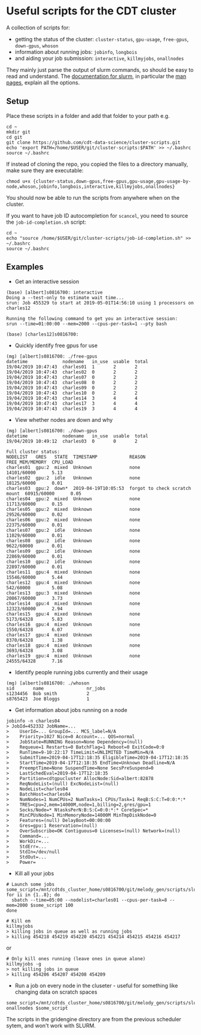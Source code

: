 # Useful scripts for the CDT cluster

A collection of scripts for:
* getting the status of the cluster: `cluster-status`, `gpu-usage`, `free-gpus`, `down-gpus`, `whoson`
* information about running jobs: `jobinfo`, `longbois`
* and aiding your job submission: `interactive`, `killmyjobs`, `onallnodes`

They mainly just parse the output of slurm commands, so should be easy to read and understand. The [documentation for slurm](https://slurm.schedmd.com/), in particular the [man pages](https://slurm.schedmd.com/man_index.html), explain all the options.

## Setup

Place these scripts in a folder and add that folder to your path e.g.

```{bash}
cd ~
mkdir git
cd git
git clone https://github.com/cdt-data-science/cluster-scripts.git
echo 'export PATH=/home/$USER/git/cluster-scripts:$PATH' >> ~/.bashrc
source ~/.bashrc
```

If instead of cloning the repo, you copied the files to a directory manually, make sure they are executable:
```{bash}
chmod u+x {cluster-status,down-gpus,free-gpus,gpu-usage,gpu-usage-by-node,whoson,jobinfo,longbois,interactive,killmyjobs,onallnodes} 
```

You should now be able to run the scripts from anywhere when on the cluster.

If you want to have job ID autocompletion for `scancel`, you need to source the `job-id-completion.sh` script:

```{bash}
cd ~
echo "source /home/$USER/git/cluster-scripts/job-id-completion.sh" >> ~/.bashrc
source ~/.bashrc
```

## Examples

* Get an interactive session
```
(base) [albert]s0816700: interactive
Doing a --test-only to estimate wait time...
srun: Job 455329 to start at 2019-05-01T14:56:10 using 1 processors on charles12

Running the following command to get you an interactive session:
srun --time=01:00:00 --mem=2000 --cpus-per-task=1 --pty bash

(base) [charles12]s0816700: 
```

* Quickly identify free gpus for use
```
(mg) [albert]s0816700: ./free-gpus 
datetime             nodename   in_use  usable  total
19/04/2019 10:47:43  charles01  1       2       2
19/04/2019 10:47:43  charles02  0       2       2
19/04/2019 10:47:43  charles07  0       2       2
19/04/2019 10:47:43  charles08  0       2       2
19/04/2019 10:47:43  charles09  0       2       2
19/04/2019 10:47:43  charles10  0       2       2
19/04/2019 10:47:43  charles14  3       4       4
19/04/2019 10:47:43  charles17  3       4       4
19/04/2019 10:47:43  charles19  3       4       4
```

* View whether nodes are down and why
```
(mg) [albert]s0816700: ./down-gpus 
datetime             nodename   in_use  usable  total
19/04/2019 10:49:12  charles03  0       0       2

Full cluster status:
NODELIST   GRES   STATE  TIMESTAMP            REASON                         FREE_MEM/MEMORY  CPU_LOAD
charles01  gpu:2  mixed  Unknown              none                           14101/60000      5.13
charles02  gpu:2  idle   Unknown              none                           18125/60000      0.01
charles03  gpu:2  down*  2019-04-19T10:05:53  forgot to check scratch mount  60915/60000      0.05
charles04  gpu:2  mixed  Unknown              none                           11713/60000      0.15
charles05  gpu:2  mixed  Unknown              none                           29526/60000      0.02
charles06  gpu:2  mixed  Unknown              none                           22375/60000      0.01
charles07  gpu:2  idle   Unknown              none                           11029/60000      0.01
charles08  gpu:2  idle   Unknown              none                           9622/60000       0.01
charles09  gpu:2  idle   Unknown              none                           22869/60000      0.01
charles10  gpu:2  idle   Unknown              none                           22897/60000      0.01
charles11  gpu:4  mixed  Unknown              none                           15546/60000      5.44
charles12  gpu:4  mixed  Unknown              none                           542/60000        5.08
charles13  gpu:3  mixed  Unknown              none                           20867/60000      3.73
charles14  gpu:4  mixed  Unknown              none                           12323/60000      2.94
charles15  gpu:4  mixed  Unknown              none                           5173/64328       5.83
charles16  gpu:4  mixed  Unknown              none                           1550/64328       6.07
charles17  gpu:4  mixed  Unknown              none                           8370/64328       1.38
charles18  gpu:4  mixed  Unknown              none                           3693/64328       3.08
charles19  gpu:4  mixed  Unknown              none                           24555/64328      7.16
```

* Identify people running jobs currently and their usage
```
(mg) [albert]s0816700: ./whoson
sid       name                nr_jobs
s1234456  Bob smith           2
s8765423  Joe Bloggs          1
```

* Get information about jobs running on a node
```
jobinfo -n charles04
> JobId=452332 JobName=...
>    UserId=... GroupId=... MCS_label=N/A
>    Priority=1027 Nice=0 Account=... QOS=normal
>    JobState=RUNNING Reason=None Dependency=(null)
>    Requeue=1 Restarts=0 BatchFlag=1 Reboot=0 ExitCode=0:0
>    RunTime=9-10:22:17 TimeLimit=UNLIMITED TimeMin=N/A
>    SubmitTime=2019-04-17T12:18:35 EligibleTime=2019-04-17T12:18:35
>    StartTime=2019-04-17T12:18:35 EndTime=Unknown Deadline=N/A
>    PreemptTime=None SuspendTime=None SecsPreSuspend=0
>    LastSchedEval=2019-04-17T12:18:35
>    Partition=cdtgpucluster AllocNode:Sid=albert:82878
>    ReqNodeList=(null) ExcNodeList=(null)
>    NodeList=charles04
>    BatchHost=charles04
>    NumNodes=1 NumCPUs=2 NumTasks=1 CPUs/Task=1 ReqB:S:C:T=0:0:*:*
>    TRES=cpu=2,mem=14000M,node=1,billing=2,gres/gpu=1
>    Socks/Node=* NtasksPerN:B:S:C=0:0:*:* CoreSpec=*
>    MinCPUsNode=1 MinMemoryNode=14000M MinTmpDiskNode=0
>    Features=(null) DelayBoot=00:00:00
>    Gres=gpu:1 Reservation=(null)
>    OverSubscribe=OK Contiguous=0 Licenses=(null) Network=(null)
>    Command=...
>    WorkDir=...
>    StdErr=...
>    StdIn=/dev/null
>    StdOut=...
>    Power=
```

* Kill all your jobs
```
# Launch some jobs
some_script=/mnt/cdtds_cluster_home/s0816700/git/melody_gen/scripts/slurm_blankjob.sh
for ii in {1..8}; do 
  sbatch --time=05:00 --nodelist=charles01 --cpus-per-task=8 --mem=2000 $some_script 100
done
```

```
# Kill em
killmyjobs
> killing jobs in queue as well as running jobs
> killing 454218 454219 454220 454221 454214 454215 454216 454217
```

or

```
# Only kill ones running (leave ones in queue alone)
killmyjobs -g
> not killing jobs in queue
> killing 454206 454207 454208 454209
```

* Run a job on every node in the cluseter - useful for something like changing data on scratch spaces
```
some_script=/mnt/cdtds_cluster_home/s0816700/git/melody_gen/scripts/slurm_diskspace.sh
onallnodes $some_script
```

The scripts in the gridengine directory are from the previous scheduler sytem, and won't work with SLURM.
